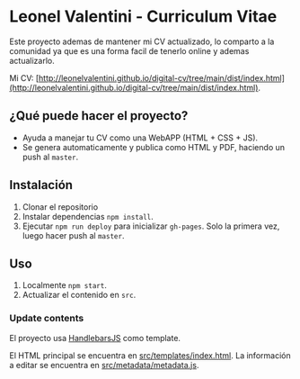 # Leonel Valentini  - Curriculum Vitae

Este proyecto ademas de mantener mi CV actualizado, lo comparto a la comunidad ya que es una forma facil de tenerlo online y ademas actualizarlo.

Mi CV: [http://leonelvalentini.github.io/digital-cv/tree/main/dist/index.html](http://leonelvalentini.github.io/digital-cv/tree/main/dist/index.html).

## ¿Qué puede hacer el proyecto?

* Ayuda a manejar tu CV como una WebAPP (HTML + CSS + JS).
* Se genera automaticamente y publica como HTML y PDF, haciendo un push al `master`.

## Instalación

1. Clonar el repositorio
1. Instalar dependencias `npm install`.
1. Ejecutar `npm run deploy` para inicializar `gh-pages`. Solo la primera vez, luego hacer push al `master`.

## Uso

1. Localmente `npm start`.
1. Actualizar el contenido en `src`.

### Update contents

El proyecto usa [HandlebarsJS](https://github.com/wycats/handlebars.js/) como template.

El HTML principal se encuentra en [src/templates/index.html](src/templates/index.html). 
La información a editar se encuentra en [src/metadata/metadata.js](src/metadata/metadata.js).